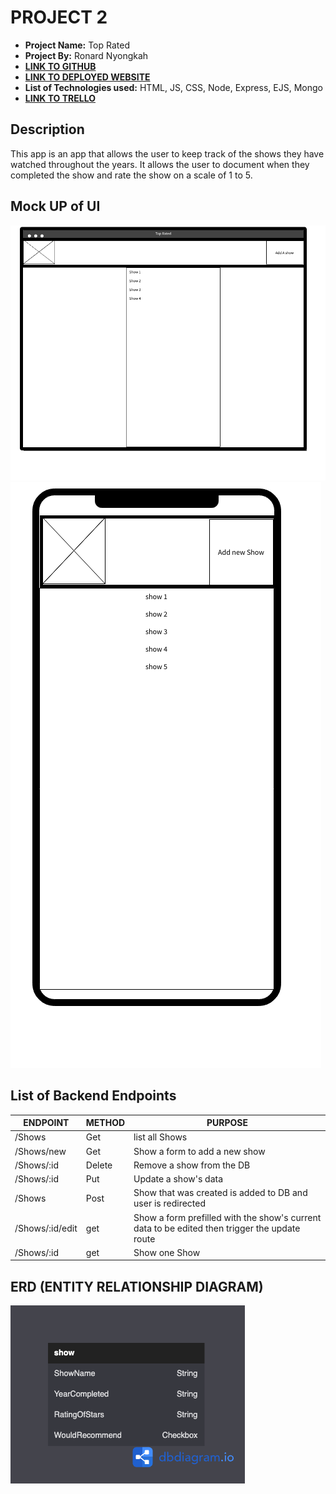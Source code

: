 # PROJECT 2

- **Project Name:** Top Rated
- **Project By:** Ronard Nyongkah
- [**LINK TO GITHUB**](https://github.com/JoyBoyCr7/Ronard-s-Project)
- [**LINK TO DEPLOYED WEBSITE**](https://ronards-project2.onrender.com/)
- **List of Technologies used:** HTML, JS, CSS, Node, Express, EJS, Mongo
- [**LINK TO TRELLO**](https://trello.com/b/p1SVIJ2W/project2)

## Description
This app is an app that allows the user to keep track of the shows they have watched throughout the years. It allows the user to document when they completed the show and rate the show on a scale of 1 to 5.

## Mock UP of UI

![Desktop View](./images/firstpage.png)
![Mobile View](./images/phoneview.png)

## List of Backend Endpoints

| ENDPOINT | METHOD | PURPOSE |
|----------|--------|---------|
| /Shows | Get | list all Shows |
|/Shows/new | Get | Show a form to add a new show |
|/Shows/:id | Delete | Remove a show from the DB |
|/Shows/:id | Put | Update a show's data |
|/Shows | Post | Show that was created is added to DB and user is redirected |
|/Shows/:id/edit | get | Show a form prefilled with the show's current data to be edited then trigger the update route|
|/Shows/:id | get | Show one Show |

## ERD (ENTITY RELATIONSHIP DIAGRAM)

![PICTURE OF ERD](./images/Myerd.png)

